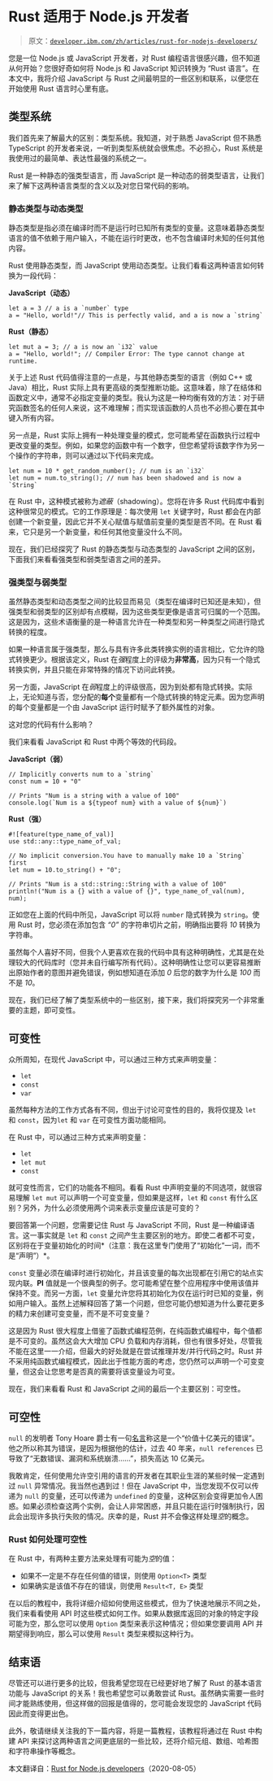 # Rust 适用于 Node.js 开发者

> 原文：[`developer.ibm.com/zh/articles/rust-for-nodejs-developers/`](https://developer.ibm.com/zh/articles/rust-for-nodejs-developers/)

您是一位 Node.js 或 JavaScript 开发者，对 Rust 编程语言很感兴趣，但不知道从何开始？您很好奇如何将 Node.js 和 JavaScript 知识转换为 “Rust 语言”。在本文中，我将介绍 JavaScript 与 Rust 之间最明显的一些区别和联系，以便您在开始使用 Rust 语言时心里有底。

## 类型系统

我们首先来了解最大的区别：类型系统。我知道，对于熟悉 JavaScript 但不熟悉 TypeScript 的开发者来说，一听到类型系统就会很焦虑。不必担心，Rust 系统是我使用过的最简单、表达性最强的系统之一。

Rust 是一种静态的强类型语言，而 JavaScript 是一种动态的弱类型语言，让我们来了解下这两种语言类型的含义以及对您日常代码的影响。

### 静态类型与动态类型

静态类型是指必须在编译时而不是运行时已知所有类型的变量。这意味着静态类型语言的值不依赖于用户输入，不能在运行时更改，也不包含编译时未知的任何其他内容。

Rust 使用静态类型，而 JavaScript 使用动态类型。让我们看看这两种语言如何转换为一段代码：

**JavaScript（动态）**

```
let a = 3 // a is a `number` type
a = "Hello, world!"// This is perfectly valid, and a is now a `string` 
```

**Rust（静态）**

```
let mut a = 3; // a is now an `i32` value
a = "Hello, world!"; // Compiler Error: The type cannot change at runtime. 
```

关于上述 Rust 代码值得注意的一点是，与其他静态类型的语言（例如 C++ 或 Java）相比，Rust 实际上具有更高级的类型推断功能。这意味着，除了在结体和函数定义中，通常不必指定变量的类型。我认为这是一种均衡有效的方法：对于研究函数签名的任何人来说，这不难理解；而实现该函数的人员也不必担心要在其中键入所有内容。

另一点是，Rust 实际上拥有一种处理变量的模式，您可能希望在函数执行过程中更改变量的类型。例如，如果您的函数中有一个数字，但您希望将该数字作为另一个操作的字符串，则可以通过以下代码来完成。

```
let num = 10 * get_random_number(); // num is an `i32`
let num = num.to_string(); // num has been shadowed and is now a `String` 
```

在 Rust 中，这种模式被称为*遮蔽*（shadowing）。您将在许多 Rust 代码库中看到这种很常见的模式。它的工作原理是：每次使用 `let` 关键字时，Rust 都会在内部创建一个新变量，因此它并不关心赋值与赋值前变量的类型是否不同。在 Rust 看来，它只是另一个新变量，和任何其他变量没什么不同。

现在，我们已经探究了 Rust 的静态类型与动态类型的 JavaScript 之间的区别，下面我们来看看强类型和弱类型语言之间的差异。

### 强类型与弱类型

虽然静态类型和动态类型之间的比较显而易见（类型在编译时已知还是未知），但强类型和弱类型的区别却有点模糊，因为这些类型更像是语言可归属的一个范围。这是因为，这些术语衡量的是一种语言允许在一种类型和另一种类型之间进行隐式转换的程度。

如果一种语言属于强类型，那么与具有许多此类转换实例的语言相比，它允许的隐式转换更少。根据该定义，Rust 在*强*程度上的评级为**非常高**，因为只有一个隐式转换实例，并且只能在非常特殊的情况下访问此转换。

另一方面，JavaScript 在*弱*程度上的评级很高，因为到处都有隐式转换。实际上，无论知道与否，您分配的**每个**变量都有一个隐式转换的特定元素。因为您声明的每个变量都是一个由 JavaScript 运行时赋予了额外属性的对象。

这对您的代码有什么影响？

我们来看看 JavaScript 和 Rust 中两个等效的代码段。

**JavaScript（弱）**

```
// Implicitly converts num to a `string`
const num = 10 + "0"

// Prints "Num is a string with a value of 100"
console.log(`Num is a ${typeof num} with a value of ${num}`) 
```

**Rust（强）**

```
#![feature(type_name_of_val)]
use std::any::type_name_of_val;

// No implicit conversion.You have to manually make 10 a `String` first
let num = 10.to_string() + "0";

// Prints "Num is a std::string::String with a value of 100"
println!("Num is a {} with a value of {}", type_name_of_val(num), num); 
```

正如您在上面的代码中所见，JavaScript 可以将 `number` 隐式转换为 `string`。使用 Rust 时，您必须在添加包含 *“0”* 的字符串切片之前，明确指出要将 *10* 转换为字符串。

虽然每个人喜好不同，但我个人更喜欢在我的代码中具有这种明确性，尤其是在处理较大的代码库时（您并未自行编写所有代码）。这种明确性让您可以更容易推断出原始作者的意图并避免错误，例如想知道在添加 *0* 后您的数字为什么是 *100* 而不是 *10*。

现在，我们已经了解了类型系统中的一些区别，接下来，我们将探究另一个非常重要的主题，即可变性。

## 可变性

众所周知，在现代 JavaScript 中，可以通过三种方式来声明变量：

*   `let`
*   `const`
*   `var`

虽然每种方法的工作方式各有不同，但出于讨论可变性的目的，我将仅提及 `let` 和 `const`，因为`let` 和 `var` 在可变性方面功能相同。

在 Rust 中，可以通过三种方式来声明变量：

*   `let`
*   `let mut`
*   `const`

就可变性而言，它们的功能各不相同。看看 Rust 中声明变量的不同选项，就很容易理解 `let mut` 可以声明一个可变变量，但如果是这样，`let` 和 `const` 有什么区别？另外，为什么必须使用两个词来表示变量应该是可变的？

要回答第一个问题，您需要记住 Rust 与 JavaScript 不同，Rust 是一种编译语言。这一事实就是 `let` 和 `const` 之间产生主要区别的地方。即使二者都不可变，区别将在于变量初始化的时间*（注意：我在这里专门使用了“初始化”一词，而不是“声明”）*。

`const` 变量必须在编译时进行初始化，并且该变量的每次出现都在引用它的站点实现内联。**PI** 值就是一个很典型的例子。您可能希望在整个应用程序中使用该值并保持不变。而另一方面，`let` 变量允许您将其初始化为仅在运行时已知的变量，例如用户输入。虽然上述解释回答了第一个问题，但您可能仍想知道为什么要花更多的精力来创建可变变量，而不是不可变变量？

这是因为 Rust 很大程度上借鉴了函数式编程范例，在纯函数式编程中，每个值都是不可变的。虽然这会大大增加 CPU 负载和内存消耗，但也有很多好处，尽管我不能在这里一一介绍，但最大的好处就是在尝试推理并发/并行代码之时。Rust 并不采用纯函数式编程模式，因此出于性能方面的考虑，您仍然可以声明一个可变变量，但这会让您思考是否真的需要将该变量设为可变。

现在，我们来看看 Rust 和 JavaScript 之间的最后一个主要区别：可空性。

## 可空性

`null` 的发明者 Tony Hoare 爵士有一句[名言](https://www.infoq.com/presentations/Null-References-The-Billion-Dollar-Mistake-Tony-Hoare/)称这是一个“价值十亿美元的错误”。他之所以称其为错误，是因为根据他的估计，过去 40 年来，`null references` 已导致了“无数错误、漏洞和系统崩溃……”，损失高达 10 亿美元。

我敢肯定，任何使用允许空引用的语言的开发者在其职业生涯的某些时候一定遇到过 `null` 异常情况。我当然也遇到过！但在 JavaScript 中，当您发现不仅可以传递为 `null` 的变量，还可以传递为 `undefined` 的变量，这种区别会变得更加令人困惑。如果必须检查这两个实例，会让人非常困惑，并且只能在运行时强制执行，因此会出现许多执行失败的情况。庆幸的是，Rust 并不会像这样处理*空*的概念。

### Rust 如何处理可空性

在 Rust 中，有两种主要方法来处理有可能为*空*的值：

*   如果不一定是不存在任何值的错误，则使用 `Option<T>` 类型
*   如果确实是该值不存在的错误，则使用 `Result<T, E>` 类型

在以后的教程中，我将详细介绍如何使用这些模式，但为了快速地展示不同之处，我们来看看使用 API 时这些模式如何工作。如果从数据库返回的对象的特定字段可能为空，那么您可以使用 `Option` 类型来表示这种情况；但如果您要调用 API 并期望得到响应，那么可以使用 `Result` 类型来模拟这种行为。

## 结束语

尽管还可以进行更多的比较，但我希望您现在已经更好地了解了 Rust 的基本语言功能与 JavaScript 的关系！我也希望您可以勇敢尝试 Rust。虽然确实需要一些时间才能熟练使用，但这样做的回报是值得的，您可能会发现您的 JavaScript 代码因此而变得更出色。

此外，敬请继续关注我的下一篇内容，将是一篇教程，该教程将通过在 Rust 中构建 API 来探讨这两种语言之间更底层的一些比较，还将介绍元组、数组、哈希图和字符串操作等概念。

本文翻译自：[Rust for Node.js developers](https://developer.ibm.com/articles/rust-for-nodejs-developers/)（2020-08-05）
